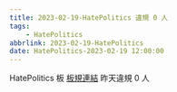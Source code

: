 ```yaml
---
title: 2023-02-19-HatePolitics 違規 0 人
tags:
    - HatePolitics
abbrlink: 2023-02-19-HatePolitics
date: HatePolitics-2023-02-19 12:00:00
---
```

HatePolitics 板 [板規連結](https://www.ptt.cc/bbs/HatePolitics/M.1617115262.A.D60.html)
昨天違規 0 人

